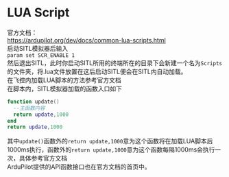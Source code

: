 # LUA Script
官方文档：\
https://ardupilot.org/dev/docs/common-lua-scripts.html \
启动SITL模拟器后输入 \
```param set SCR_ENABLE 1``` \
然后退出SITL，此时你启动SITL所用的终端所在的目录下会新建一个名为`Scripts`的文件夹，将.lua文件放置在这后启动SITL便会在SITL内自动加载。 \
在飞控内加载LUA脚本的方法参考官方文档 \
在脚本内，SITL模拟器加载的函数入口如下
```lua
function update()
  --主函数内容
  return update,1000
end
return update,1000
```
其中`update()`函数外的`return update,1000`意为这个函数将在加载LUA脚本后1000ms执行，函数外的`return update,1000`意为这个函数每隔1000ms会执行一次，具体参考官方文档 \
ArduPilot提供的API函数接口也在官方文档的首页中。
